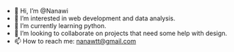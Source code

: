 - 👋 Hi, I’m @Nanawi
- 👀 I’m interested in web development and data analysis.
- 🌱 I’m currently learning python.
- 💞️ I’m looking to collaborate on projects that need some help with design.
- 📫 How to reach me: nanawtt@gmail.com

<!---
Nanawi/Nanawi is a ✨ special ✨ repository because its `README.md` (this file) appears on your GitHub profile.
You can click the Preview link to take a look at your changes.
--->
